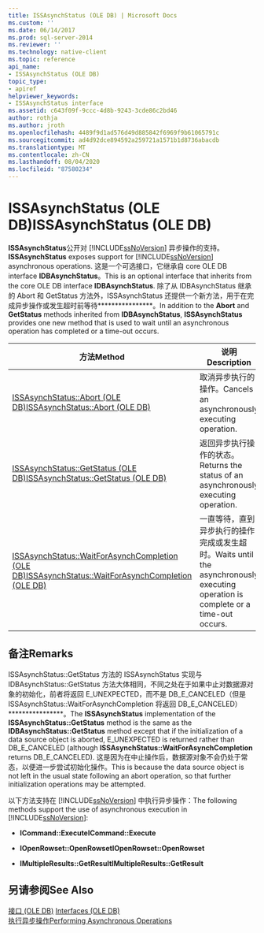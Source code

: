 ```yaml
---
title: ISSAsynchStatus (OLE DB) | Microsoft Docs
ms.custom: ''
ms.date: 06/14/2017
ms.prod: sql-server-2014
ms.reviewer: ''
ms.technology: native-client
ms.topic: reference
api_name:
- ISSAsynchStatus (OLE DB)
topic_type:
- apiref
helpviewer_keywords:
- ISSAsynchStatus interface
ms.assetid: c643f09f-9ccc-4d8b-9243-3cde86c2bd46
author: rothja
ms.author: jroth
ms.openlocfilehash: 4489f9d1ad576d49d885842f6969f9b61065791c
ms.sourcegitcommit: ad4d92dce894592a259721a1571b1d8736abacdb
ms.translationtype: MT
ms.contentlocale: zh-CN
ms.lasthandoff: 08/04/2020
ms.locfileid: "87580234"
---
```

# <a name="issasynchstatus-ole-db"></a><span data-ttu-id="d396c-102">ISSAsynchStatus (OLE DB)</span><span class="sxs-lookup"><span data-stu-id="d396c-102">ISSAsynchStatus (OLE DB)</span></span>
  <span data-ttu-id="d396c-103">**ISSAsynchStatus**公开对 [!INCLUDE[ssNoVersion](../../includes/ssnoversion-md.md)] 异步操作的支持。</span><span class="sxs-lookup"><span data-stu-id="d396c-103">**ISSAsynchStatus** exposes support for [!INCLUDE[ssNoVersion](../../includes/ssnoversion-md.md)] asynchronous operations.</span></span> <span data-ttu-id="d396c-104">这是一个可选接口，它继承自 core OLE DB interface **IDBAsynchStatus**。</span><span class="sxs-lookup"><span data-stu-id="d396c-104">This is an optional interface that inherits from the core OLE DB interface **IDBAsynchStatus**.</span></span> <span data-ttu-id="d396c-105">除了从 IDBAsynchStatus 继承的 Abort 和 GetStatus 方法外，ISSAsynchStatus 还提供一个新方法，用于在完成异步操作或发生超时前等待\*\*\*\*\*\*\*\*\*\*\*\*\*\*\*\*。</span><span class="sxs-lookup"><span data-stu-id="d396c-105">In addition to the **Abort** and **GetStatus** methods inherited from **IDBAsynchStatus**, **ISSAsynchStatus** provides one new method that is used to wait until an asynchronous operation has completed or a time-out occurs.</span></span>  
  
|<span data-ttu-id="d396c-106">方法</span><span class="sxs-lookup"><span data-stu-id="d396c-106">Method</span></span>|<span data-ttu-id="d396c-107">说明</span><span class="sxs-lookup"><span data-stu-id="d396c-107">Description</span></span>|  
|------------|-----------------|  
|[<span data-ttu-id="d396c-108">ISSAsynchStatus::Abort &#40;OLE DB&#41;</span><span class="sxs-lookup"><span data-stu-id="d396c-108">ISSAsynchStatus::Abort &#40;OLE DB&#41;</span></span>](issasynchstatus-abort-ole-db.md)|<span data-ttu-id="d396c-109">取消异步执行的操作。</span><span class="sxs-lookup"><span data-stu-id="d396c-109">Cancels an asynchronously executing operation.</span></span>|  
|[<span data-ttu-id="d396c-110">ISSAsynchStatus::GetStatus &#40;OLE DB&#41;</span><span class="sxs-lookup"><span data-stu-id="d396c-110">ISSAsynchStatus::GetStatus &#40;OLE DB&#41;</span></span>](issasynchstatus-getstatus-ole-db.md)|<span data-ttu-id="d396c-111">返回异步执行操作的状态。</span><span class="sxs-lookup"><span data-stu-id="d396c-111">Returns the status of an asynchronously executing operation.</span></span>|  
|[<span data-ttu-id="d396c-112">ISSAsynchStatus::WaitForAsynchCompletion &#40;OLE DB&#41;</span><span class="sxs-lookup"><span data-stu-id="d396c-112">ISSAsynchStatus::WaitForAsynchCompletion &#40;OLE DB&#41;</span></span>](issasynchstatus-waitforasynchcompletion-ole-db.md)|<span data-ttu-id="d396c-113">一直等待，直到异步执行的操作完成或发生超时。</span><span class="sxs-lookup"><span data-stu-id="d396c-113">Waits until the asynchronously executing operation is complete or a time-out occurs.</span></span>|  
  
## <a name="remarks"></a><span data-ttu-id="d396c-114">备注</span><span class="sxs-lookup"><span data-stu-id="d396c-114">Remarks</span></span>  
 <span data-ttu-id="d396c-115">ISSAsynchStatus::GetStatus 方法的 ISSAsynchStatus 实现与 IDBAsynchStatus::GetStatus 方法大体相同，不同之处在于如果中止对数据源对象的初始化，前者将返回 E_UNEXPECTED，而不是 DB_E_CANCELED（但是 ISSAsynchStatus::WaitForAsynchCompletion 将返回 DB_E_CANCELED）\*\*\*\*\*\*\*\*\*\*\*\*\*\*\*\*。</span><span class="sxs-lookup"><span data-stu-id="d396c-115">The **ISSAsynchStatus** implementation of the **ISSAsynchStatus::GetStatus** method is the same as the **IDBAsynchStatus::GetStatus** method except that if the initialization of a data source object is aborted, E_UNEXPECTED is returned rather than DB_E_CANCELED (although **ISSAsynchStatus::WaitForAsynchCompletion** returns DB_E_CANCELED).</span></span> <span data-ttu-id="d396c-116">这是因为在中止操作后，数据源对象不会仍处于常态，以便进一步尝试初始化操作。</span><span class="sxs-lookup"><span data-stu-id="d396c-116">This is because the data source object is not left in the usual state following an abort operation, so that further initialization operations may be attempted.</span></span>  
  
 <span data-ttu-id="d396c-117">以下方法支持在 [!INCLUDE[ssNoVersion](../../includes/ssnoversion-md.md)] 中执行异步操作：</span><span class="sxs-lookup"><span data-stu-id="d396c-117">The following methods support the use of asynchronous execution in [!INCLUDE[ssNoVersion](../../includes/ssnoversion-md.md)]:</span></span>  
  
-   <span data-ttu-id="d396c-118">**ICommand::Execute**</span><span class="sxs-lookup"><span data-stu-id="d396c-118">**ICommand::Execute**</span></span>  
  
-   <span data-ttu-id="d396c-119">**IOpenRowset::OpenRowset**</span><span class="sxs-lookup"><span data-stu-id="d396c-119">**IOpenRowset::OpenRowset**</span></span>  
  
-   <span data-ttu-id="d396c-120">**IMultipleResults::GetResult**</span><span class="sxs-lookup"><span data-stu-id="d396c-120">**IMultipleResults::GetResult**</span></span>  
  
## <a name="see-also"></a><span data-ttu-id="d396c-121">另请参阅</span><span class="sxs-lookup"><span data-stu-id="d396c-121">See Also</span></span>  
 <span data-ttu-id="d396c-122">[接口 &#40;OLE DB&#41;](../../database-engine/dev-guide/interfaces-ole-db.md) </span><span class="sxs-lookup"><span data-stu-id="d396c-122">[Interfaces &#40;OLE DB&#41;](../../database-engine/dev-guide/interfaces-ole-db.md) </span></span>  
 [<span data-ttu-id="d396c-123">执行异步操作</span><span class="sxs-lookup"><span data-stu-id="d396c-123">Performing Asynchronous Operations</span></span>](../native-client/features/performing-asynchronous-operations.md)  
  
  
